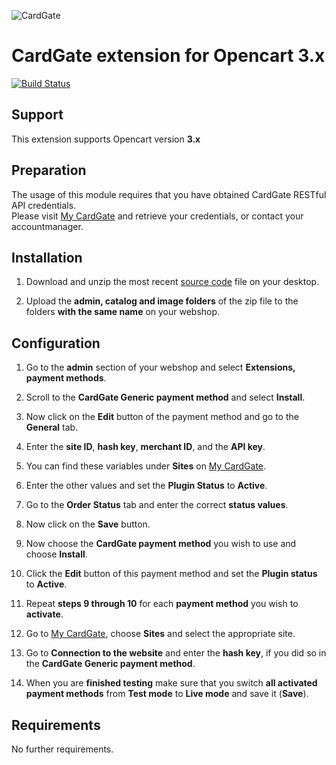 ![CardGate](https://cdn.curopayments.net/thumb/200/logos/cardgate.png)

# CardGate extension for Opencart 3.x

[![Build Status](https://travis-ci.org/cardgate/opencart3.svg?branch=master)](https://travis-ci.org/cardgate/opencart3)

## Support

This extension supports Opencart version **3.x**

## Preparation

The usage of this module requires that you have obtained CardGate RESTful API credentials.  
Please visit [My CardGate](https://my.cardgate.com/) and retrieve your credentials, or contact your accountmanager.

## Installation

1. Download and unzip the most recent [source code](https://github.com/cardgate/opencart3/releases/) file on your desktop.

2. Upload the **admin, catalog and image folders** of the zip file to the folders **with the same name** on your webshop.

## Configuration

1. Go to the **admin** section of your webshop and select **Extensions, payment methods**.

2. Scroll to the **CardGate Generic payment method** and select **Install**.

3. Now click on the **Edit** button of the payment method and go to the **General** tab.

4. Enter the **site ID**, **hash key**, **merchant ID**, and the **API key**.

5. You can find these variables under **Sites** on [My CardGate](https://my.cardgate.com/).

6. Enter the other values and set the **Plugin Status** to **Active**.

7. Go to the **Order Status** tab and enter the correct **status values**.

8. Now click on the **Save** button.

9. Now choose the **CardGate payment method** you wish to use and choose **Install**.

10. Click the **Edit** button of this payment method and set the **Plugin status** to **Active**.

11. Repeat **steps 9 through 10** for each **payment method** you wish to **activate**.

12. Go to [My CardGate](https://my.cardgate.com/), choose **Sites** and select the appropriate site.

13. Go to **Connection to the website** and enter the **hash key**, if you did so in the **CardGate Generic payment method**.

14. When you are **finished testing** make sure that you switch **all activated payment methods** from **Test mode** to **Live mode** and save it (**Save**).

## Requirements

No further requirements.
